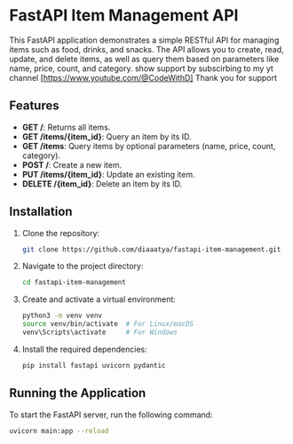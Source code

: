 # FastAPI Item Management API

This FastAPI application demonstrates a simple RESTful API for managing items such as food, drinks, and snacks. The API allows you to create, read, update, and delete items, as well as query them based on parameters like name, price, count, and category.
show support by subscirbing to my yt channel [https://www.youtube.com/@CodeWithD] Thank you for support
## Features
- **GET /**: Returns all items.
- **GET /items/{item_id}**: Query an item by its ID.
- **GET /items**: Query items by optional parameters (name, price, count, category).
- **POST /**: Create a new item.
- **PUT /items/{item_id}**: Update an existing item.
- **DELETE /{item_id}**: Delete an item by its ID.

## Installation

1. Clone the repository:

    ```bash
    git clone https://github.com/diaaatya/fastapi-item-management.git
    ```

2. Navigate to the project directory:

    ```bash
    cd fastapi-item-management
    ```

3. Create and activate a virtual environment:

    ```bash
    python3 -m venv venv
    source venv/bin/activate  # For Linux/macOS
    venv\Scripts\activate     # For Windows
    ```

4. Install the required dependencies:

    ```bash
    pip install fastapi uvicorn pydantic
    ```

## Running the Application

To start the FastAPI server, run the following command:

```bash
uvicorn main:app --reload
